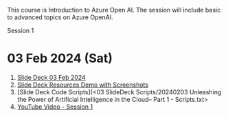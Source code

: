 This course is Introduction to Azure Open AI. 
The session will include basic to advanced topics on Azure OpenAI.

Session 1 

# 03 Feb 2024 (Sat) 

 1. [Slide Deck 03 Feb 2024](<01 SlideDeck>)
 2. [Slide Deck Resources Demo with Screenshots](<02 SlideDeck Resources/20231014 Kick Start Your Azure OpenAI Journey Step by Screen Shots for Demo - Part 1.pdf>)
 3. [Slide Deck Code Scripts](<03 SlideDeck Scripts/20240203 Unleashing the Power of Artificial Intelligence in the Cloud– Part 1 - Scripts.txt>
 4. [YouTube Video - Session 1](https://www.youtube.com/watch?v=M1UUxCSaNMU)

